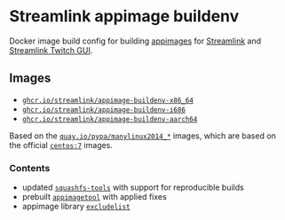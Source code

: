 Streamlink appimage buildenv
====

Docker image build config for building [appimages](https://appimage.org/) for [Streamlink](https://github.com/streamlink/streamlink) and [Streamlink Twitch GUI](https://github.com/streamlink/streamlink-twitch-gui).

## Images

- [`ghcr.io/streamlink/appimage-buildenv-x86_64`](https://github.com/orgs/streamlink/packages/container/appimage-buildenv-x86_64)
- [`ghcr.io/streamlink/appimage-buildenv-i686`](https://github.com/orgs/streamlink/packages/container/appimage-buildenv-i686)
- [`ghcr.io/streamlink/appimage-buildenv-aarch64`](https://github.com/orgs/streamlink/packages/container/appimage-buildenv-aarch64)

Based on the [`quay.io/pypa/manylinux2014_*`](https://github.com/pypa/manylinux) images, which are based on the official [`centos:7`](https://hub.docker.com/_/centos) images.

### Contents

- updated [`squashfs-tools`](https://github.com/plougher/squashfs-tools) with support for reproducible builds
- prebuilt [`appimagetool`](https://github.com/AppImage/AppImageKit) with applied fixes
- appimage library [`excludelist`](https://github.com/AppImage/pkg2appimage)
